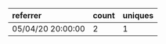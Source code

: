 | referrer          | count | uniques |
| :---------------- | :---- | :------ |
| 05/04/20 20:00:00 | 2     | 1       |